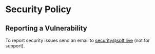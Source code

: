 # Security Policy

## Reporting a Vulnerability

To report security issues send an email to security@splt.live (not for support).
